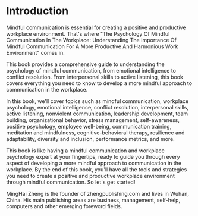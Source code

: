 # Introduction

Mindful communication is essential for creating a positive and productive workplace environment. That's where "The Psychology Of Mindful Communication In The Workplace: Understanding The Importance Of Mindful Communication For A More Productive And Harmonious Work Environment" comes in.

This book provides a comprehensive guide to understanding the psychology of mindful communication, from emotional intelligence to conflict resolution. From interpersonal skills to active listening, this book covers everything you need to know to develop a more mindful approach to communication in the workplace.

In this book, we'll cover topics such as mindful communication, workplace psychology, emotional intelligence, conflict resolution, interpersonal skills, active listening, nonviolent communication, leadership development, team building, organizational behavior, stress management, self-awareness, positive psychology, employee well-being, communication training, meditation and mindfulness, cognitive-behavioral therapy, resilience and adaptability, diversity and inclusion, performance metrics, and more.

This book is like having a mindful communication and workplace psychology expert at your fingertips, ready to guide you through every aspect of developing a more mindful approach to communication in the workplace. By the end of this book, you'll have all the tools and strategies you need to create a positive and productive workplace environment through mindful communication. So let's get started!

MingHai Zheng is the founder of zhengpublishing.com and lives in Wuhan, China. His main publishing areas are business, management, self-help, computers and other emerging foreword fields.
